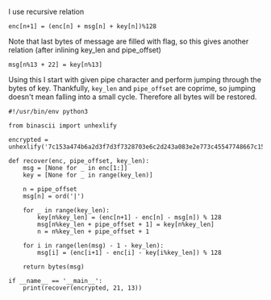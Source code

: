 I use recursive relation
```
enc[n+1] = (enc[n] + msg[n] + key[n])%128
```
Note that last bytes of message are filled with flag, so this gives another relation (after inlining key_len and pipe_offset)
```
msg[n%13 + 22] = key[n%13]
```

Using this I start with given pipe character and perform jumping through the bytes of key. Thankfully, `key_len` and `pipe_offset` are coprime, so jumping doesn't mean falling into a small cycle. Therefore all bytes will be restored.

```
#!/usr/bin/env python3

from binascii import unhexlify

encrypted = unhexlify('7c153a474b6a2d3f7d3f7328703e6c2d243a083e2e773c45547748667c1511333f4f745e')

def recover(enc, pipe_offset, key_len):
    msg = [None for _ in enc[1:]]
    key = [None for _ in range(key_len)]

    n = pipe_offset
    msg[n] = ord('|')

    for _ in range(key_len):
        key[n%key_len] = (enc[n+1] - enc[n] - msg[n]) % 128
        msg[n%key_len + pipe_offset + 1] = key[n%key_len]
        n = n%key_len + pipe_offset + 1

    for i in range(len(msg) - 1 - key_len):
        msg[i] = (enc[i+1] - enc[i] - key[i%key_len]) % 128

    return bytes(msg)

if __name__ == '__main__':
    print(recover(encrypted, 21, 13))

```
